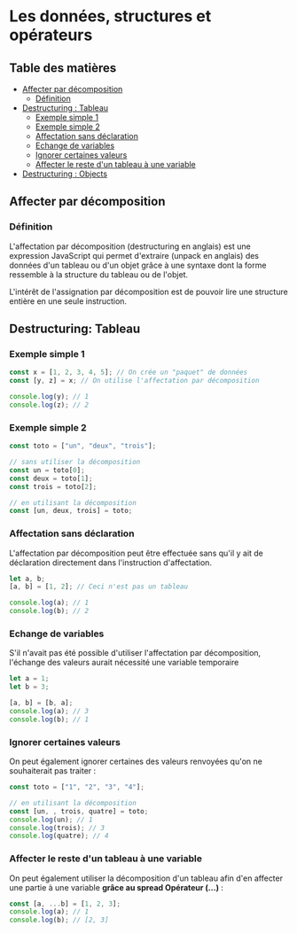 # Les données, structures et opérateurs

## Table des matières

- [Affecter par décomposition](#affecter-par-décomposition)
  - [Définition](#définition)
- [Destructuring : Tableau](#destructuring-tableau)
  - [Exemple simple 1](#exemple-simple-1)
  - [Exemple simple 2](#exemple-simple-2)
  - [Affectation sans déclaration](#affectation-sans-déclaration)
  - [Echange de variables](#echange-de-variables)
  - [Ignorer certaines valeurs](#ignorer-certaines-valeurs)
  - [Affecter le reste d'un tableau à une variable](#affecter-le-reste-dun-tableau-à-une-variable)
- [Destructuring : Objects]()

## Affecter par décomposition

### Définition

L'affectation par décomposition (destructuring en anglais) est une expression JavaScript qui permet d'extraire (unpack en anglais) des données d'un tableau ou d'un objet grâce à une syntaxe dont la forme ressemble à la structure du tableau ou de l'objet.

L'intérêt de l'assignation par décomposition est de pouvoir lire une structure entière en une seule instruction.

## Destructuring: Tableau

### Exemple simple 1

```js
const x = [1, 2, 3, 4, 5]; // On crée un "paquet" de données
const [y, z] = x; // On utilise l'affectation par décomposition

console.log(y); // 1
console.log(z); // 2
```

### Exemple simple 2

```js
const toto = ["un", "deux", "trois"];

// sans utiliser la décomposition
const un = toto[0];
const deux = toto[1];
const trois = toto[2];

// en utilisant la décomposition
const [un, deux, trois] = toto;
```

### Affectation sans déclaration

L'affectation par décomposition peut être effectuée sans qu'il y ait de déclaration directement dans l'instruction d'affectation.

```js
let a, b;
[a, b] = [1, 2]; // Ceci n'est pas un tableau

console.log(a); // 1
console.log(b); // 2
```

### Echange de variables

S'il n'avait pas été possible d'utiliser l'affectation par décomposition, l'échange des valeurs aurait nécessité une variable temporaire

```js
let a = 1;
let b = 3;

[a, b] = [b, a];
console.log(a); // 3
console.log(b); // 1
```

### Ignorer certaines valeurs

On peut également ignorer certaines des valeurs renvoyées qu'on ne souhaiterait pas traiter :

```js
const toto = ["1", "2", "3", "4"];

// en utilisant la décomposition
const [un, , trois, quatre] = toto;
console.log(un); // 1
console.log(trois); // 3
console.log(quatre); // 4
```

### Affecter le reste d'un tableau à une variable

On peut également utiliser la décomposition d'un tableau afin d'en affecter une partie à une variable **grâce au spread Opérateur (...)** :

```js
const [a, ...b] = [1, 2, 3];
console.log(a); // 1
console.log(b); // [2, 3]
```
